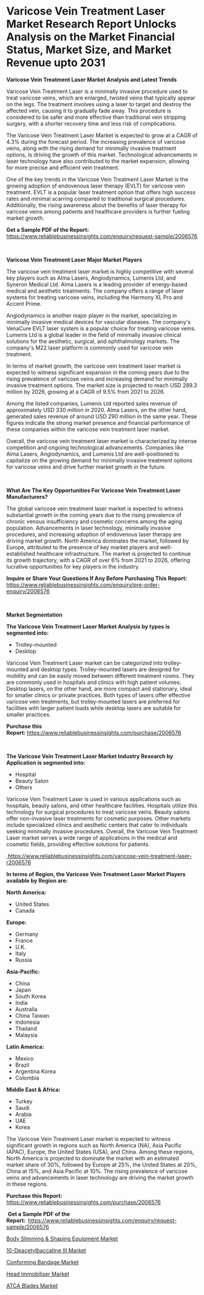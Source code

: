 <p><h1>Varicose Vein Treatment Laser Market Research Report Unlocks Analysis on the Market Financial Status, Market Size, and Market Revenue upto 2031</h1></p><p><strong>Varicose Vein Treatment Laser Market Analysis and Latest Trends</strong></p>
<p><p>Varicose Vein Treatment Laser is a minimally invasive procedure used to treat varicose veins, which are enlarged, twisted veins that typically appear on the legs. The treatment involves using a laser to target and destroy the affected vein, causing it to gradually fade away. This procedure is considered to be safer and more effective than traditional vein stripping surgery, with a shorter recovery time and less risk of complications.</p><p>The Varicose Vein Treatment Laser Market is expected to grow at a CAGR of 4.3% during the forecast period. The increasing prevalence of varicose veins, along with the rising demand for minimally invasive treatment options, is driving the growth of this market. Technological advancements in laser technology have also contributed to the market expansion, allowing for more precise and efficient vein treatment.</p><p>One of the key trends in the Varicose Vein Treatment Laser Market is the growing adoption of endovenous laser therapy (EVLT) for varicose vein treatment. EVLT is a popular laser treatment option that offers high success rates and minimal scarring compared to traditional surgical procedures. Additionally, the rising awareness about the benefits of laser therapy for varicose veins among patients and healthcare providers is further fueling market growth.</p></p>
<p><strong>Get a Sample PDF of the Report:&nbsp;</strong> <a href="https://www.reliablebusinessinsights.com/enquiry/request-sample/2006576">https://www.reliablebusinessinsights.com/enquiry/request-sample/2006576</a></p>
<p>&nbsp;</p>
<p><strong>Varicose Vein Treatment Laser Major Market Players</strong></p>
<p><p>The varicose vein treatment laser market is highly competitive with several key players such as Alma Lasers, Angiodynamics, Lumenis Ltd, and Syneron Medical Ltd. Alma Lasers is a leading provider of energy-based medical and aesthetic treatments. The company offers a range of laser systems for treating varicose veins, including the Harmony XL Pro and Accent Prime.</p><p>Angiodynamics is another major player in the market, specializing in minimally invasive medical devices for vascular diseases. The company's VenaCure EVLT laser system is a popular choice for treating varicose veins. Lumenis Ltd is a global leader in the field of minimally invasive clinical solutions for the aesthetic, surgical, and ophthalmology markets. The company's M22 laser platform is commonly used for varicose vein treatment.</p><p>In terms of market growth, the varicose vein treatment laser market is expected to witness significant expansion in the coming years due to the rising prevalence of varicose veins and increasing demand for minimally invasive treatment options. The market size is projected to reach USD 289.3 million by 2026, growing at a CAGR of 9.5% from 2021 to 2026.</p><p>Among the listed companies, Lumenis Ltd reported sales revenue of approximately USD 330 million in 2020. Alma Lasers, on the other hand, generated sales revenue of around USD 290 million in the same year. These figures indicate the strong market presence and financial performance of these companies within the varicose vein treatment laser market.</p><p>Overall, the varicose vein treatment laser market is characterized by intense competition and ongoing technological advancements. Companies like Alma Lasers, Angiodynamics, and Lumenis Ltd are well-positioned to capitalize on the growing demand for minimally invasive treatment options for varicose veins and drive further market growth in the future.</p></p>
<p>&nbsp;</p>
<p><strong>What Are The Key Opportunities For Varicose Vein Treatment Laser Manufacturers?</strong></p>
<p><p>The global varicose vein treatment laser market is expected to witness substantial growth in the coming years due to the rising prevalence of chronic venous insufficiency and cosmetic concerns among the aging population. Advancements in laser technology, minimally invasive procedures, and increasing adoption of endovenous laser therapy are driving market growth. North America dominates the market, followed by Europe, attributed to the presence of key market players and well-established healthcare infrastructure. The market is projected to continue its growth trajectory, with a CAGR of over 6% from 2021 to 2026, offering lucrative opportunities for key players in the industry.</p></p>
<p><strong>Inquire or Share Your Questions If Any Before Purchasing This Report:</strong> <a href="https://www.reliablebusinessinsights.com/enquiry/pre-order-enquiry/2006576">https://www.reliablebusinessinsights.com/enquiry/pre-order-enquiry/2006576</a></p>
<p>&nbsp;</p>
<p><strong>Market Segmentation</strong></p>
<p><strong>The Varicose Vein Treatment Laser Market Analysis by types is segmented into:</strong></p>
<p><ul><li>Trolley-mounted</li><li>Desktop</li></ul></p>
<p><p>Varicose Vein Treatment Laser market can be categorized into trolley-mounted and desktop types. Trolley-mounted lasers are designed for mobility and can be easily moved between different treatment rooms. They are commonly used in hospitals and clinics with high patient volumes. Desktop lasers, on the other hand, are more compact and stationary, ideal for smaller clinics or private practices. Both types of lasers offer effective varicose vein treatments, but trolley-mounted lasers are preferred for facilities with larger patient loads while desktop lasers are suitable for smaller practices.</p></p>
<p><strong>Purchase this Report:&nbsp;</strong><a href="https://www.reliablebusinessinsights.com/purchase/2006576">https://www.reliablebusinessinsights.com/purchase/2006576</a></p>
<p>&nbsp;</p>
<p><strong>The Varicose Vein Treatment Laser Market Industry Research by Application is segmented into:</strong></p>
<p><ul><li>Hospital</li><li>Beauty Salon</li><li>Others</li></ul></p>
<p><p>Varicose Vein Treatment Laser is used in various applications such as hospitals, beauty salons, and other healthcare facilities. Hospitals utilize this technology for surgical procedures to treat varicose veins. Beauty salons offer non-invasive laser treatments for cosmetic purposes. Other markets include specialized clinics and aesthetic centers that cater to individuals seeking minimally invasive procedures. Overall, the Varicose Vein Treatment Laser market serves a wide range of applications in the medical and cosmetic fields, providing effective solutions for patients.</p></p>
<p><a href="https://www.reliablebusinessinsights.com/varicose-vein-treatment-laser-r2006576">&nbsp;https://www.reliablebusinessinsights.com/varicose-vein-treatment-laser-r2006576</a></p>
<p><strong>In terms of Region, the Varicose Vein Treatment Laser Market Players available by Region are:</strong></p>
<p>
    <p> <strong> North America: </strong>
        <ul>
            <li>United States</li>
            <li>Canada</li>
        </ul>
        </p> 
    <p> <strong> Europe: </strong>
        <ul>
            <li>Germany</li>
            <li>France</li>
            <li>U.K.</li>
            <li>Italy</li>
            <li>Russia</li>
        </ul>
        </p> 
    <p> <strong> Asia-Pacific: </strong>
        <ul>
            <li>China</li>
            <li>Japan</li>
            <li>South Korea</li>
            <li>India</li>
            <li>Australia</li>
            <li>China Taiwan</li>
            <li>Indonesia</li>
            <li>Thailand</li>
            <li>Malaysia</li>
        </ul>
        </p> 
    <p> <strong> Latin America: </strong>
        <ul>
            <li>Mexico</li>
            <li>Brazil</li>
            <li>Argentina Korea</li>
            <li>Colombia</li>
        </ul>
        </p> 
    <p> <strong> Middle East & Africa: </strong>
        <ul>
            <li>Turkey</li>
            <li>Saudi</li>
            <li>Arabia</li>
            <li>UAE</li>
            <li>Korea</li>
        </ul>
    </p>
    </p>
<p><p>The Varicose Vein Treatment Laser market is expected to witness significant growth in regions such as North America (NA), Asia Pacific (APAC), Europe, the United States (USA), and China. Among these regions, North America is projected to dominate the market with an estimated market share of 30%, followed by Europe at 25%, the United States at 20%, China at 15%, and Asia Pacific at 10%. The rising prevalence of varicose veins and advancements in laser technology are driving the market growth in these regions.</p></p>
<p><strong>Purchase this Report: </strong><a href="https://www.reliablebusinessinsights.com/purchase/2006576">https://www.reliablebusinessinsights.com/purchase/2006576</a></p>
<p>&nbsp;<strong>Get a Sample PDF of the Report:&nbsp;&nbsp;</strong><a href="https://www.reliablebusinessinsights.com/enquiry/request-sample/2006576">https://www.reliablebusinessinsights.com/enquiry/request-sample/2006576</a></p>
<p><strong></strong></p>
<p><p><a href="https://www.linkedin.com/pulse/global-body-slimming-shaping-equipment-market-size-expected-todwf?trackingId=UEPIsCPhSX2PYui336VC8w%3D%3D">Body Slimming & Shaping Equipment Market</a></p><p><a href="https://www.linkedin.com/pulse/10-deacetylbaccatine-iii-market-industry-trends-forecast-period-kacnf?trackingId=Fw8nuLV2QbGz4spG%2B6rBKA%3D%3D">10-Deacetylbaccatine III Market</a></p><p><a href="https://github.com/bmorecock/Market-Research-Report-List-4/blob/main/conforming-bandage-market.md">Conforming Bandage Market</a></p><p><a href="https://github.com/drzsklfn31/Market-Research-Report-List-1/blob/main/head-immobiliser-market.md">Head Immobiliser Market</a></p><p><a href="https://medium.com/@colin.dunca43545/global-atca-blades-market-size-is-expected-to-reach-at-a-cagr-of-8-4-e80b8222139f">ATCA Blades Market</a></p></p>